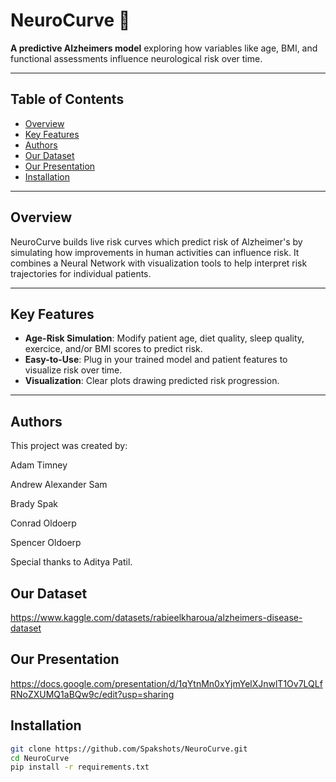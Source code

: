 # NeuroCurve 🧠

**A predictive Alzheimers model** exploring how variables like age, BMI, and functional assessments influence neurological risk over time.

---

## Table of Contents
- [Overview](#overview)
- [Key Features](#key-features)
- [Authors](#authors)
- [Our Dataset](#our-dataset)
- [Our Presentation](#our-presentation)
- [Installation](#installation)

---

## Overview
NeuroCurve builds live risk curves which predict risk of Alzheimer's by simulating how improvements in human activities can influence risk. It combines a Neural Network with visualization tools to help interpret risk trajectories for individual patients.

---

## Key Features
- **Age-Risk Simulation**: Modify patient age, diet quality, sleep quality, exercice, and/or BMI scores to predict risk.
- **Easy-to-Use**: Plug in your trained model and patient features to visualize risk over time.
- **Visualization**: Clear plots drawing predicted risk progression.

---

## Authors
This project was created by:


Adam Timney

Andrew Alexander Sam

Brady Spak

Conrad Oldoerp

Spencer Oldoerp



Special thanks to Aditya Patil.

## Our Dataset
https://www.kaggle.com/datasets/rabieelkharoua/alzheimers-disease-dataset

## Our Presentation
https://docs.google.com/presentation/d/1qYtnMn0xYjmYelXJnwlT1Ov7LQLfRNoZXUMQ1aBQw9c/edit?usp=sharing

## Installation
```bash
git clone https://github.com/Spakshots/NeuroCurve.git
cd NeuroCurve
pip install -r requirements.txt


